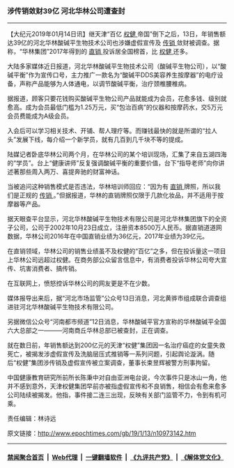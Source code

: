 ### 涉传销敛财39亿 河北华林公司遭查封
------------------------

<p>
 【大纪元2019年01月14日讯】继天津“百亿
 <a href="http://www.epochtimes.com/gb/tag/%E6%9D%83%E5%81%A5.html">
  权健
 </a>
 帝国”倒下之后，13日，年销售额达39亿的河北华林酸碱平生物技术公司也涉嫌虚假宣传及
 <a href="http://www.epochtimes.com/gb/tag/%E4%BC%A0%E9%94%80.html">
  传销
 </a>
 敛财被调查。据称，“华林集团”2017年得到的
 <a href="http://www.epochtimes.com/gb/tag/%E7%9B%B4%E9%94%80.html">
  直销
 </a>
 投诉居全国榜首，比
 <a href="http://www.epochtimes.com/gb/tag/%E6%9D%83%E5%81%A5.html">
  权健
 </a>
 还多。
</p>
<p>
 大陆多家媒体近日报道，河北华林酸碱平生物技术公司（酸碱平生物公司），以“酸碱平衡”作为宣传口号，主力推广一款名为“酸碱平DDS美容养生按摩器”的电疗设备，声称产品能够为人体通电，以调节酸碱平衡，治疗颈椎腰椎病。
</p>
<p>
 据报道，顾客只要花钱购买酸碱平生物公司产品就能成为会员，花愈多钱、级别就愈高。成为会员最低门槛为1.25万元，买“包治百病”的仪器和按摩药水，交5万元会员费能成为A级会员。
</p>
<p>
 入会后可以学习相关技术、开铺、帮人理疗等。而赚钱最快的就是所谓的“拉人头”发展下线，每介绍一个新学员，就有几百到几千块不等的提成。
</p>
<p>
 陆媒记者卧底华林公司两个月，在华林公司的某个培训现场，汇集了来自五湖四海的“学员”。台上“健康讲师”反复强调酸碱平衡的重要价值，台下“指导老师”向你讲述著那些周入两万、喜提奔驰的财富神话。
</p>
<p>
 当被追问这种销售模式是否违法，华林培训师回应：“因为有
 <a href="http://www.epochtimes.com/gb/tag/%E7%9B%B4%E9%94%80.html">
  直销
 </a>
 牌照，所以我们是正规的
 <a href="http://www.epochtimes.com/gb/tag/%E4%BC%A0%E9%94%80.html">
  传销
 </a>
 。”但据报道，华林的直销牌照仅限于几款化妆品，并不适用于按摩器等产品。
</p>
<p>
 据天眼查平台显示，河北华林酸碱平生物技术有限公司是河北华林集团旗下的全资子公司，公司于2002年10月23日成立，注册资本8500万人民币。据直销道道网数据，华林公司2016年在中国直销业绩为36亿元，2017年业绩为39亿元。
</p>
<p>
 在直销领域，华林公司的销售业绩虽不及权健的“百亿”之多，但在投诉量这一项目上华林公司远超过权健。在商务部公众留言信息中，有消费者投诉华林公司夸大宣传、坑害消费者、搞传销。
</p>
<p>
 在互联网上，愤怒控诉华林公司的网友更是不在少数。
</p>
<p>
 媒体报导出来后，据“河北市场监管”公众号13日消息，河北黄骅市组成联合调查组进驻河北华林酸碱平生物技术有限公司。
</p>
<p>
 另据微信公众号“河南都市频道”12日消息，华林酸碱平官方宣称的华林酸碱平全国六大总部之一———河南商丘华林总部已被查封，正在调查。
</p>
<p>
 就在数日前，年销售额达到200亿元的天津“权健”集团因一名治疗癌症的女童失救死亡，被揭发涉虚假宣传及洗脑层压式推销等一系列问题，引起舆论漩涡。随后“权健”集团涉传销及虚假宣传被立案调查，董事长束昱辉被警方刑事拘留。
</p>
<p>
 中国健康教育研究所前所长陈秉中对自由亚洲电台说，今次事件只是冰山一角，他并不感到意外，天津权健集团早前亦被指虚假宣传和不良销售，相信会有愈来愈多公司陆续被揭发。他指，事件接二连三出现，反映有关部门监管不力，令到有机可乘。
</p>
<p>
 责任编辑：林诗远
</p>

原文链接：http://www.epochtimes.com/gb/19/1/13/n10973142.htm


------------------------
#### [禁闻聚合首页](https://github.com/gfw-breaker/banned-news/blob/master/README.md) &nbsp;|&nbsp; [Web代理](https://github.com/gfw-breaker/open-proxy/blob/master/README.md) &nbsp;|&nbsp; [一键翻墙软件](https://github.com/gfw-breaker/nogfw/blob/master/README.md) &nbsp;|&nbsp; [《九评共产党》](https://github.com/gfw-breaker/9ping.md/blob/master/README.md#九评之一评共产党是什么) &nbsp;|&nbsp; [《解体党文化》](https://github.com/gfw-breaker/jtdwh.md/blob/master/README.md#绪论)